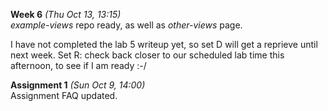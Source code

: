 **Week 6** *(Thu Oct 13, 13:15)*   
*example-views* repo ready, as well as *other-views* page.

I have not completed the lab 5 writeup yet, so set D will get a reprieve
until next week. Set R: check back closer to our scheduled lab time
this afternoon, to see if I am ready :-/

**Assignment 1** *(Sun Oct 9, 14:00)*  
Assignment FAQ updated.